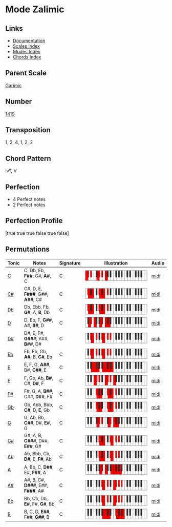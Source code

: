 # Mode Zalimic

## Links

- [Documentation](README.md)
- [Scales Index](Scales.md)
- [Modes Index](Modes.md)
- [Chords Index](Chords.md)

## Parent Scale

[Garimic](ScaleGarimic.md)

## Number

[1419](https://ianring.com/musictheory/scales/1419)

## Transposition

1, 2, 4, 1, 2, 2

## Chord Pattern

iv⁰, V

## Perfection

- 4 Perfect notes
- 2 Perfect notes

## Perfection Profile

[true true true false true false]

## Permutations

| Tonic | Notes | Signature | Illustration | Audio |
|-------|-------|-----------|--------------|-------|
| [C](ModeCNaturalZalimic.md) | C, Db, Eb, **F##**, G#, **A#**, C | C | ![CNaturalZalimic](ModeCNaturalZalimic.png) | [midi](https://github.com/edipermadi/music/blob/main/docs/ModeCNaturalZalimic.mid?raw=true) |
| [C#](ModeCSharpZalimic.md) | C#, D, E, **F###**, G##, **A##**, C# | C | ![CSharpZalimic](ModeCSharpZalimic.png) | [midi](https://github.com/edipermadi/music/blob/main/docs/ModeCSharpZalimic.mid?raw=true) |
| [Db](ModeDFlatZalimic.md) | Db, Ebb, Fb, **G#**, A, **B**, Db | C | ![DFlatZalimic](ModeDFlatZalimic.png) | [midi](https://github.com/edipermadi/music/blob/main/docs/ModeDFlatZalimic.mid?raw=true) |
| [D](ModeDNaturalZalimic.md) | D, Eb, F, **G##**, A#, **B#**, D | C | ![DNaturalZalimic](ModeDNaturalZalimic.png) | [midi](https://github.com/edipermadi/music/blob/main/docs/ModeDNaturalZalimic.mid?raw=true) |
| [D#](ModeDSharpZalimic.md) | D#, E, F#, **G###**, A##, **B##**, D# | C | ![DSharpZalimic](ModeDSharpZalimic.png) | [midi](https://github.com/edipermadi/music/blob/main/docs/ModeDSharpZalimic.mid?raw=true) |
| [Eb](ModeEFlatZalimic.md) | Eb, Fb, Gb, **A#**, B, **C#**, Eb | C | ![EFlatZalimic](ModeEFlatZalimic.png) | [midi](https://github.com/edipermadi/music/blob/main/docs/ModeEFlatZalimic.mid?raw=true) |
| [E](ModeENaturalZalimic.md) | E, F, G, **A##**, B#, **C##**, E | C | ![ENaturalZalimic](ModeENaturalZalimic.png) | [midi](https://github.com/edipermadi/music/blob/main/docs/ModeENaturalZalimic.mid?raw=true) |
| [F](ModeFNaturalZalimic.md) | F, Gb, Ab, **B#**, C#, **D#**, F | C | ![FNaturalZalimic](ModeFNaturalZalimic.png) | [midi](https://github.com/edipermadi/music/blob/main/docs/ModeFNaturalZalimic.mid?raw=true) |
| [F#](ModeFSharpZalimic.md) | F#, G, A, **B##**, C##, **D##**, F# | C | ![FSharpZalimic](ModeFSharpZalimic.png) | [midi](https://github.com/edipermadi/music/blob/main/docs/ModeFSharpZalimic.mid?raw=true) |
| [Gb](ModeGFlatZalimic.md) | Gb, Abb, Bbb, **C#**, D, **E**, Gb | C | ![GFlatZalimic](ModeGFlatZalimic.png) | [midi](https://github.com/edipermadi/music/blob/main/docs/ModeGFlatZalimic.mid?raw=true) |
| [G](ModeGNaturalZalimic.md) | G, Ab, Bb, **C##**, D#, **E#**, G | C | ![GNaturalZalimic](ModeGNaturalZalimic.png) | [midi](https://github.com/edipermadi/music/blob/main/docs/ModeGNaturalZalimic.mid?raw=true) |
| [G#](ModeGSharpZalimic.md) | G#, A, B, **C###**, D##, **E##**, G# | C | ![GSharpZalimic](ModeGSharpZalimic.png) | [midi](https://github.com/edipermadi/music/blob/main/docs/ModeGSharpZalimic.mid?raw=true) |
| [Ab](ModeAFlatZalimic.md) | Ab, Bbb, Cb, **D#**, E, **F#**, Ab | C | ![AFlatZalimic](ModeAFlatZalimic.png) | [midi](https://github.com/edipermadi/music/blob/main/docs/ModeAFlatZalimic.mid?raw=true) |
| [A](ModeANaturalZalimic.md) | A, Bb, C, **D##**, E#, **F##**, A | C | ![ANaturalZalimic](ModeANaturalZalimic.png) | [midi](https://github.com/edipermadi/music/blob/main/docs/ModeANaturalZalimic.mid?raw=true) |
| [A#](ModeASharpZalimic.md) | A#, B, C#, **D###**, E##, **F###**, A# | C | ![ASharpZalimic](ModeASharpZalimic.png) | [midi](https://github.com/edipermadi/music/blob/main/docs/ModeASharpZalimic.mid?raw=true) |
| [Bb](ModeBFlatZalimic.md) | Bb, Cb, Db, **E#**, F#, **G#**, Bb | C | ![BFlatZalimic](ModeBFlatZalimic.png) | [midi](https://github.com/edipermadi/music/blob/main/docs/ModeBFlatZalimic.mid?raw=true) |
| [B](ModeBNaturalZalimic.md) | B, C, D, **E##**, F##, **G##**, B | C | ![BNaturalZalimic](ModeBNaturalZalimic.png) | [midi](https://github.com/edipermadi/music/blob/main/docs/ModeBNaturalZalimic.mid?raw=true) |
